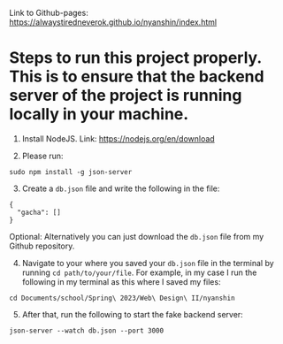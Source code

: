 Link to Github-pages: https://alwaystiredneverok.github.io/nyanshin/index.html

<h1>Steps to run this project properly. This is to ensure that the backend server of the project is running locally in your machine.</h1>

1. Install NodeJS. Link: https://nodejs.org/en/download

2. Please run:

```
sudo npm install -g json-server
```

3. Create a `db.json` file and write the following in the file:

```
{
  "gacha": []
}
```
Optional: Alternatively you can just download the `db.json` file from my Github repository.

4. Navigate to your where you saved your `db.json` file in the terminal by running `cd path/to/your/file`. For example, in my case I run the following in my terminal as this where I saved my files:

```
cd Documents/school/Spring\ 2023/Web\ Design\ II/nyanshin
```

5. After that, run the following to start the fake backend server:

```
json-server --watch db.json --port 3000
```

